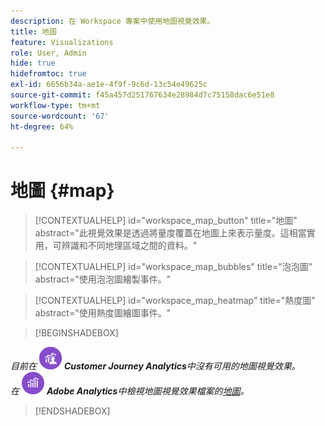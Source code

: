 ```yaml
---
description: 在 Workspace 專案中使用地圖視覺效果。
title: 地圖
feature: Visualizations
role: User, Admin
hide: true
hidefromtoc: true
exl-id: 6656b34a-ae1e-4f9f-9c6d-13c54e49625c
source-git-commit: f45a457d251767634e28984d7c75158dac6e51e8
workflow-type: tm+mt
source-wordcount: '67'
ht-degree: 64%

---
```


# 地圖 {#map}

<!-- markdownlint-disable MD034 -->

>[!CONTEXTUALHELP]
>id="workspace_map_button"
>title="地圖"
>abstract="此視覺效果是透過將量度覆蓋在地圖上來表示量度。這相當實用，可辨識和不同地理區域之間的資料。"

<!-- markdownlint-enable MD034 -->

<!-- markdownlint-disable MD034 -->

>[!CONTEXTUALHELP]
>id="workspace_map_bubbles"
>title="泡泡圖"
>abstract="使用泡泡圖繪製事件。"

<!-- markdownlint-enable MD034 -->

<!-- markdownlint-disable MD034 -->

>[!CONTEXTUALHELP]
>id="workspace_map_heatmap"
>title="熱度圖"
>abstract="使用熱度圖繪圖事件。"

<!-- markdownlint-enable MD034 -->

>[!BEGINSHADEBOX]

_目前在_ ![CustomerJourneyAnalytics](/help/assets/icons/CustomerJourneyAnalytics.svg) _**Customer Journey Analytics**&#x200B;中沒有可用的地圖視覺效果。_<br/>_在_ ![AdobeAnalytics](/help/assets/icons/AdobeAnalytics.svg) _**Adobe Analytics**&#x200B;中檢視地圖視覺效果檔案的[地圖](https://experienceleague.adobe.com/en/docs/analytics/analyze/analysis-workspace/visualizations/map-visualization)。_

>[!ENDSHADEBOX]

